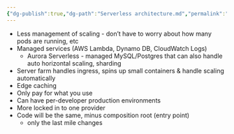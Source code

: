 ```yaml
---
{"dg-publish":true,"dg-path":"Serverless architecture.md","permalink":"/serverless-architecture/","tags":["tech/dev-process","tech/web"]}
---
```



- Less management of scaling - don’t have to worry about how many pods are running, etc
- Managed services (AWS Lambda, Dynamo DB, CloudWatch Logs)
    - Aurora Serverless - managed MySQL/Postgres that can also handle auto horizontal scaling, sharding
- Server farm handles ingress, spins up small containers & handle scaling automatically
- Edge caching
- Only pay for what you use
- Can have per-developer production environments
- More locked in to one provider
- Code will be the same, minus composition root (entry point)
    - only the last mile changes
